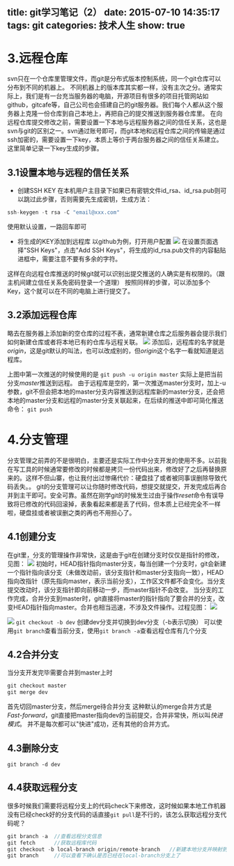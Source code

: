 title: git学习笔记（2）
date: 2015-07-10 14:35:17
tags: git
categories: 技术人生
show: true
---
# 3.远程仓库
svn只在一个仓库里管理文件，而git是分布式版本控制系统，同一个git仓库可以分布到不同的机器上。
不同机器上的版本库其实都一样，没有主次之分。通常实际上，我们是有一台充当服务器的电脑，开源项目有很多的项目托管网站如github，gitcafe等，自己公司也会搭建自己的git服务器。我们每个人都从这个服务器上克隆一份仓库到自己本地上，再把自己的提交推送到服务器仓库里。
在向远程仓库提交修改之前，需要设置一下本地与远程服务器之间的信任关系，这也是svn与git的区别之一。svn通过账号即可，而git本地和远程仓库之间的传输是通过ssh加密的，需要设置一下key，本质上等价于两台服务器之间的信任关系建立。这里简单记录一下key生成的步骤。
<!--more-->
## 3.1设置本地与远程的信任关系
- 创建SSH KEY
在本机用户主目录下如果已有密钥文件id_rsa、id_rsa.pub则可以跳过此步骤，否则需要先生成密钥，生成方法：
```js
ssh-keygen -t rsa -C "email@xxx.com"
```
使用默认设置，一路回车即可
- 将生成的KEY添加到远程库
以github为例，打开用户配置
![](http://ww2.sinaimg.cn/bmiddle/62d95157gw1etxonuntbqj20p60gqta2.jpg)
在设置页面选择"SSH Keys"，点击"Add SSH Keys"，将生成的id_rsa.pub文件的内容黏贴进框中，需要注意不要有多余的字符。

这样在向远程仓库推送的时候git就可以识别出提交推送的人确实是有权限的。（跟主机间建立信任关系免密码登录一个道理）
按照同样的步骤，可以添加多个Key，这个就可以在不同的电脑上进行提交了。

## 3.2添加远程仓库
略去在服务器上添加新的空仓库的过程不表，通常新建仓库之后服务器会提示我们如何新建仓库或者将本地已有的仓库与远程关联。
![](http://ww4.sinaimg.cn/bmiddle/62d95157gw1etxp7xfwq3j20g6098jt4.jpg)
添加后，远程库的名字就是*origin*，这是git默认的叫法，也可以改成别的，但*origin*这个名字一看就知道是远程库。

上图中第一次推送的时候使用的是
`git push -u origin master`
实际上是把当前分支*master*推送到远程。
由于远程库是空的，第一次推送master分支时，加上-u参数，git不但会把本地的master分支内容推送到远程库新的master分支，还会把本地的master分支和远程的master分支关联起来，在后续的推送中即可简化推送命令：
`git push`

# 4.分支管理
分支管理之前弄的不是很明白，主要还是实际工作中分支开发的使用不多。以前我在写工具的时候通常要修改的时候都是拷贝一份代码出来，修改好了之后再替换原来的。这样不但山寨，也让我付出过惨痛代价：硬盘挂了或者被同事误删除导致代码丢失。。
git的分支管理可以让你随时修改代码，想提交就提交，开发完成后再合并到主干即可。安全可靠。虽然在刚学git的时候发生过由于操作*reset*命令有误导致将已修改的代码回滚掉，表象看起来都是丢了代码，但本质上已经完全不一样啦，硬盘挂或者被误删之类的再也不用担心了。
## 4.1创建分支
在git里，分支的管理操作非常快，这是由于git在创建分支时仅仅是指针的修改，见图：
![](http://ww3.sinaimg.cn/thumbnail/62d95157gw1etxpo3n0e5j208d047q2w.jpg)
初始时，HEAD指针指向master分支，每当创建一个分支时，git会新建一个指针指向该分支（未做改动前，该分支指针和master分支指向一致），HEAD指向改指针（原先指向master，表示当前分支），工作区文件都不会变化。当分支提交改动时，该分支指针即向前移动一步，而master指针不会改变。
当分支的工作完成，合并分支到master时，git直接将master的指针指向了要合并的分支，改变HEAD指针指向master。合并也相当迅速，不涉及文件操作。过程见图：
![](http://ww4.sinaimg.cn/bmiddle/62d95157gw1etxpwrt26lj20dq06hmx7.jpg)

![](http://ww2.sinaimg.cn/bmiddle/62d95157gw1etxpwv53w5j20br0660st.jpg)
`git checkout -b dev`
创建dev分支并切换到dev分支（-b表示切换）
可以使用`git branch`查看当前分支，使用`git branch -a`查看远程仓库有几个分支
## 4.2合并分支
当分支开发完毕需要合并到master上时
```js
git checkout master
git merge dev
```
首先切回master分支，然后merge待合并分支
这种默认的merge合并方式是*Fast-forward*，git直接把master指向dev的当前提交，合并非常快，所以叫*快进模式*。
并不是每次都可以"快进"成功，还有其他的合并方式。
## 4.3删除分支
`git branch -d dev`

## 4.4获取远程分支
很多时候我们需要将远程分支上的代码check下来修改，这时候如果本地工作机器没有已经check好的分支代码的话直接`git pull`是不行的，该怎么获取远程分支代码呢？
```js
git branch -a  //查看远程分支信息
git fetch      //获取远程库代码
git checkout -b local-branch origin/remote-branch   //新建本地分支并映射到远程名为remote-branch的分支上
git branch     //可以查看下确认是否已经在local-branch分支上了
```


